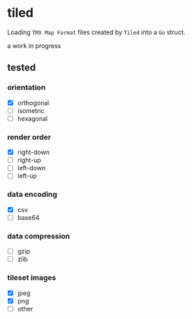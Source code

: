 # tiled

Loading `TMX Map Format` files created by `Tiled` into a `Go` struct.

a work in progress

## tested

### orientation
- [x] orthogonal
- [ ] isometric
- [ ] hexagonal

### render order
- [x] right-down
- [ ] right-up
- [ ] left-down
- [ ] left-up

### data encoding
- [x] csv
- [ ] base64

### data compression
- [ ] gzip
- [ ] zlib

### tileset images
- [x] jpeg
- [x] png
- [ ] other